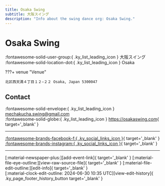 ```yaml
---
title: Osaka Swing
subtitle: 大阪スイング
description: "Info about the swing dance org: Osaka Swing."
---
```


# Osaka Swing

:fontawesome-solid-user-group:{ .ky_list_leading_icon } 大阪スイング  
:fontawesome-solid-location-dot:{ .ky_list_leading_icon } Osaka  


???+ venue "Venue"

    北区西天満４丁目１２−２２ Osaka, Japan 5300047  

## Contact

:fontawesome-solid-envelope:{ .ky_list_leading_icon } <mechakucha.swing@gmail.com>  
:fontawesome-solid-globe:{ .ky_list_leading_icon } <https://osakaswing.com>{ target='_blank' }  

---

 [:fontawesome-brands-facebook-f:{ .ky_social_links_icon }](https://www.facebook.com/osakaswing){ target='_blank' } [:fontawesome-brands-instagram:{ .ky_social_links_icon }](https://instagram.com/osakaswing){ target='_blank' }

---

<div class="ky_page_footer" markdown>
<div class="ky_page_footer_trailing" markdown="span">
[:material-newspaper-plus:][add-event-link]{ target='_blank' }
[:material-file-eye-outline:][view-raw-source-file]{ target='_blank' }
[:material-file-edit-outline:][edit-info]{ target='_blank' }
</div>
<div class="ky_page_footer_leading" markdown="span">
[:material-clock-edit-outline: 2024-06-30 10:35 UTC][view-edit-history]{ .ky_page_footer_history_button target='_blank' }
</div>
</div>

[add-event-link]: https://github.com/swingdance/events/issues/new?assignees=&labels=add+event&projects=&template=02-add_entity.yml&title=%5Bjp%5D%20%3CName%3E&region=jp&province=Osaka&city=Osaka&org_id=osaka-swing "Add Event"
[view-raw-source-file]: https://github.com/swingdance/orgs/blob/main/jp/osaka-swing.json "View Raw Source File"
[edit-info]: https://github.com/swingdance/orgs/issues/new?assignees=&labels=update+org&projects=&template=03-update_entity.yml&title=%5Bjp%5D%20Osaka%20Swing&region=jp&id=osaka-swing&name=Osaka%20Swing "Edit Info"

[view-edit-history]: https://github.com/swingdance/orgs/commits/main/jp/osaka-swing.json "View Edit History"
